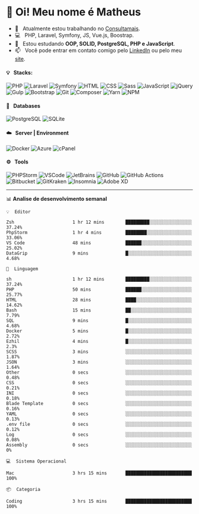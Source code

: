 # 👋 Oi! Meu nome é Matheus

- 🔭 &nbsp; Atualmente estou trabalhando no [Consultamais](https://consultamais.com.br/).
- 💻 &nbsp; PHP, Laravel, Symfony, JS, Vue.js, Boostrap.
- 🌱 &nbsp; Estou estudando **OOP, SOLID, PostgreSQL, PHP e JavaScript**.
- 📫 &nbsp; Você pode entrar em contato comigo pelo [LinkedIn](https://www.linkedin.com/in/matheuscamargoxavier/) ou pelo meu [site](https://matheuscamargo.co).

#### 💡 &nbsp; Stacks:
![PHP](https://img.shields.io/badge/-PHP-777BB4?&logo=php&logoColor=FFFFFF)
![Laravel](https://img.shields.io/badge/-Laravel-FF2D20?&logo=laravel&logoColor=FFFFFF)
![Symfony](https://img.shields.io/badge/-Symfony-000000?&logo=symfony&logoColor=FFFFFF)
![HTML](https://img.shields.io/badge/-HTML-E34F26?&logo=html5&logoColor=FFFFFF)
![CSS](https://img.shields.io/badge/-CSS-1572B6?&logo=css3&logoColor=FFFFFF)
![Sass](https://img.shields.io/badge/-Sass-CC6699?&logo=sass&logoColor=FFFFFF)
![JavaScript](https://img.shields.io/badge/-JavaScript-F7DF1E?&logo=javascript&logoColor=FFFFFF)
![jQuery](https://img.shields.io/badge/-jQuery-0769AD?&logo=jquery&logoColor=FFFFFF)
![Gulp](https://img.shields.io/badge/-Gulp-CF4647?&logo=gulp&logoColor=FFFFFF)
![Bootstrap](https://img.shields.io/badge/-Bootstrap-7952B3?&logo=bootstrap&logoColor=FFFFFF)
![Git](https://img.shields.io/badge/-Git-F05032?&logo=git&logoColor=FFFFFF)
![Composer](https://img.shields.io/badge/-Composer-885630?&logo=composer&logoColor=FFFFFF)
![Yarn](https://img.shields.io/badge/-Yarn-2C8EBB?&logo=yarn&logoColor=FFFFFF)
![NPM](https://img.shields.io/badge/-npm-CB3837?&logo=npm&logoColor=FFFFFF)

#### 💾 &nbsp; Databases
![PostgreSQL](https://img.shields.io/badge/-PostgreSQL-336791?&logo=PostgreSQL&logoColor=FFFFFF)
![SQLite](https://img.shields.io/badge/-SQLite-003B57?&logo=SQLite&logoColor=FFFFFF)

#### ☁️ &nbsp; Server | Environment
![Docker](https://img.shields.io/badge/-Docker-2496ED?&logo=docker&logoColor=FFFFFF)
![Azure](https://img.shields.io/badge/-Azure-0089D6?&logo=microsoft%20azure&logoColor=FFFFFF)
![cPanel](https://img.shields.io/badge/-cPanel-FF6C2C?&logo=cpanel&logoColor=FFFFFF)

#### ⚙️ &nbsp; Tools
![PHPStorm](https://img.shields.io/badge/-PHPStorm-000000?&logo=PHPStorm&logoColor=FFFFFF)
![VSCode](https://img.shields.io/badge/-VSCode-007ACC?&logo=Visual%20Studio%20Code&logoColor=FFFFFF) 
![JetBrains](https://img.shields.io/badge/-JetBrains-000000?&logo=jetbrains&logoColor=FFFFFF) 
![GitHub](https://img.shields.io/badge/-GitHub-181717?&logo=github&logoColor=FFFFFF) 
![GitHub Actions](https://img.shields.io/badge/-GitHub%20Actions-181717?&logo=GitHub%20Actions&logoColor=FFFFFF) 
![Bitbucket](https://img.shields.io/badge/-Bitbucket-0052CC?&logo=bitbucket&logoColor=FFFFFF)
![GitKraken](https://img.shields.io/badge/-GitKraken-179287?&logo=GitKraken&logoColor=FFFFFF)
![Insomnia](https://img.shields.io/badge/-Insomnia-5849BE?&logo=Insomnia&logoColor=FFFFFF)
![Adobe XD](https://img.shields.io/badge/-Adobe%20XD-FF61F6?&logo=adobe%20xd&logoColor=FFFFFF) 
_______

📊  **Analise de desenvolvimento semanal**
```text
💡  Editor

Zsh                      1 hr 12 mins        █████████░░░░░░░░░░░░░░░░     37.24%
PhpStorm                 1 hr 4 mins         ████████░░░░░░░░░░░░░░░░░     33.06%
VS Code                  48 mins             ██████░░░░░░░░░░░░░░░░░░░     25.02%
DataGrip                 9 mins              █░░░░░░░░░░░░░░░░░░░░░░░░      4.68%
```
```text
💬  Linguagem

sh                       1 hr 12 mins        █████████░░░░░░░░░░░░░░░░     37.24%
PHP                      50 mins             ██████░░░░░░░░░░░░░░░░░░░     25.77%
HTML                     28 mins             ████░░░░░░░░░░░░░░░░░░░░░     14.62%
Bash                     15 mins             ██░░░░░░░░░░░░░░░░░░░░░░░      7.79%
SQL                      9 mins              █░░░░░░░░░░░░░░░░░░░░░░░░      4.68%
Docker                   5 mins              █░░░░░░░░░░░░░░░░░░░░░░░░      2.72%
Ezhil                    4 mins              █░░░░░░░░░░░░░░░░░░░░░░░░       2.3%
SCSS                     3 mins              ░░░░░░░░░░░░░░░░░░░░░░░░░      1.87%
JSON                     3 mins              ░░░░░░░░░░░░░░░░░░░░░░░░░      1.64%
Other                    0 secs              ░░░░░░░░░░░░░░░░░░░░░░░░░      0.48%
CSS                      0 secs              ░░░░░░░░░░░░░░░░░░░░░░░░░      0.21%
INI                      0 secs              ░░░░░░░░░░░░░░░░░░░░░░░░░      0.18%
Blade Template           0 secs              ░░░░░░░░░░░░░░░░░░░░░░░░░      0.16%
YAML                     0 secs              ░░░░░░░░░░░░░░░░░░░░░░░░░      0.13%
.env file                0 secs              ░░░░░░░░░░░░░░░░░░░░░░░░░      0.12%
Log                      0 secs              ░░░░░░░░░░░░░░░░░░░░░░░░░      0.08%
Assembly                 0 secs              ░░░░░░░░░░░░░░░░░░░░░░░░░         0%
```
```text
💻  Sistema Operacional

Mac                      3 hrs 15 mins       █████████████████████████       100%
```
```text
📦  Categoria

Coding                   3 hrs 15 mins       █████████████████████████       100%
```
